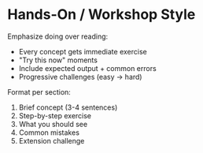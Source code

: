 # Hands-On / Workshop Style

Emphasize doing over reading:
- Every concept gets immediate exercise
- "Try this now" moments
- Include expected output + common errors
- Progressive challenges (easy → hard)

Format per section:
1. Brief concept (3-4 sentences)
2. Step-by-step exercise
3. What you should see
4. Common mistakes
5. Extension challenge
